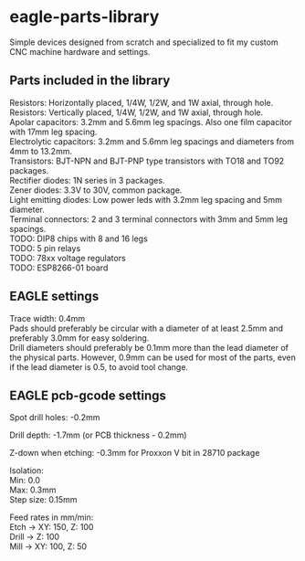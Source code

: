 # eagle-parts-library
Simple devices designed from scratch and specialized to fit my custom CNC machine hardware and settings.  

## Parts included in the library
Resistors: Horizontally placed, 1/4W, 1/2W, and 1W axial, through hole.  
Resistors: Vertically placed, 1/4W, 1/2W, and 1W axial, through hole.  
Apolar capacitors: 3.2mm and 5.6mm leg spacings. Also one film capacitor with 17mm leg spacing.  
Electrolytic capacitors: 3.2mm and 5.6mm leg spacings and diameters from 4mm to 13.2mm.  
Transistors: BJT-NPN and BJT-PNP type transistors with TO18 and TO92 packages.  
Rectifier diodes: 1N series in 3 packages.  
Zener diodes: 3.3V to 30V, common package.  
Light emitting diodes: Low power leds with 3.2mm leg spacing and 5mm diameter.  
Terminal connectors:  2 and 3 terminal connectors with 3mm and 5mm leg spacings.  
TODO: DIP8 chips with 8 and 16 legs  
TODO: 5 pin relays  
TODO: 78xx voltage regulators  
TODO: ESP8266-01 board  

## EAGLE settings
Trace width: 0.4mm  
Pads should preferably be circular with a diameter of at least 2.5mm and preferably 3.0mm for easy soldering.  
Drill diameters should preferably be 0.1mm more than the lead diameter of the physical parts. However, 0.9mm can be used for most of the parts, even if the lead diameter is 0.5, to avoid tool change.  

## EAGLE pcb-gcode settings
Spot drill holes: -0.2mm  

Drill depth: -1.7mm (or PCB thickness - 0.2mm)  

Z-down when etching: -0.3mm for Proxxon V bit in 28710 package  

Isolation:  
Min: 0.0  
Max: 0.3mm  
Step size: 0.15mm  

Feed rates in mm/min:  
Etch -> XY: 150, Z: 100  
Drill -> Z: 100  
Mill -> XY: 100, Z: 50  
